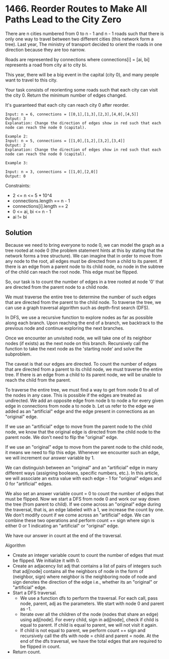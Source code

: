 # 1466. Reorder Routes to Make All Paths Lead to the City Zero

There are n cities numbered from 0 to n - 1 and n - 1 roads such that there is only one way to travel between two different cities (this network form a tree). Last year, The ministry of transport decided to orient the roads in one direction because they are too narrow.

Roads are represented by connections where connections[i] = [ai, bi] represents a road from city ai to city bi.

This year, there will be a big event in the capital (city 0), and many people want to travel to this city.

Your task consists of reorienting some roads such that each city can visit the city 0. Return the minimum number of edges changed.

It's guaranteed that each city can reach city 0 after reorder.

```text
Input: n = 6, connections = [[0,1],[1,3],[2,3],[4,0],[4,5]]
Output: 3
Explanation: Change the direction of edges show in red such that each node can reach the node 0 (capital).

Example 2:
Input: n = 5, connections = [[1,0],[1,2],[3,2],[3,4]]
Output: 2
Explanation: Change the direction of edges show in red such that each node can reach the node 0 (capital).

Example 3:

Input: n = 3, connections = [[1,0],[2,0]]
Output: 0
```

Constraints:

- 2 <= n <= 5 * 10^4
- connections.length == n - 1
- connections[i].length == 2
- 0 <= ai, bi <= n - 1
- ai != bi

## Solution

Because we need to bring everyone to node 0, we can model the graph as a tree rooted at node 0 (the problem statement hints at this by stating that the network forms a tree structure). We can imagine that in order to move from any node to the root, all edges must be directed from a child to its parent. If there is an edge from a parent node to its child node, no node in the subtree of the child can reach the root node. This edge must be flipped.

So, our task is to count the number of edges in a tree rooted at node '0' that are directed from the parent node to a child node.

We must traverse the entire tree to determine the number of such edges that are directed from the parent to the child node. To traverse the tree, we can use a graph traversal algorithm such as depth-first search (DFS).

In DFS, we use a recursive function to explore nodes as far as possible along each branch. Upon reaching the end of a branch, we backtrack to the previous node and continue exploring the next branches.

Once we encounter an unvisited node, we will take one of its neighbor nodes (if exists) as the next node on this branch. Recursively call the function to take the next node as the 'starting node' and solve the subproblem.

The caveat is that our edges are directed. To count the number of edges that are directed from a parent to its child node, we must traverse the entire tree. If there is an edge from a child to its parent node, we will be unable to reach the child from the parent.

To traverse the entire tree, we must find a way to get from node 0 to all of the nodes in any case. This is possible if the edges are treated as undirected. We add an opposite edge from node b to node a for every given edge in connections from node a to node b. Let us refer to the edge we added as an "artificial" edge and the edge present in connections as an "original" edge.

If we use an "artificial" edge to move from the parent node to the child node, we know that the original edge is directed from the child node to the parent node. We don't need to flip the "original" edge.

If we use an "original" edge to move from the parent node to the child node, it means we need to flip this edge. Whenever we encounter such an edge, we will increment our answer variable by 1.

We can distinguish between an "original" and an "artificial" edge in many different ways (assigning booleans, specific numbers, etc.). In this article, we will associate an extra value with each edge - 1 for "original" edges and 0 for "artificial" edges.

We also set an answer variable count = 0 to count the number of edges that must be flipped. Now we start a DFS from node 0 and work our way down the tree (from parent to child). If we come across an "original" edge during the traversal, that is, an edge labeled with a 1, we increase the count by one. We don't modify count if we come across an "artificial" edge. We can combine these two operations and perform count += sign where sign is either 0 or 1 indicating an "artificial" or "original" edge.

We have our answer in count at the end of the traversal.

Algorithm

- Create an integer variable count to count the number of edges that must be flipped. We initialize it with 0.
- Create an adjacency list adj that contains a list of pairs of integers such that adj[node] contains all the neighbors of node in the form of (neighbor, sign) where neighbor is the neighboring node of node and sign denotes the direction of the edge i.e., whether its an "original" or "artificial" edge.
- Start a DFS traversal.
  - We use a function dfs to perform the traversal. For each call, pass node, parent, adj as the parameters. We start with node 0 and parent as -1.
  - Iterate over all the children of the node (nodes that share an edge) using adj[node]. For every child, sign in adj[node], check if child is equal to parent. If child is equal to parent, we will not visit it again.
  - If child is not equal to parent, we perform count += sign and recursively call the dfs with node = child and parent = node. At the end of the dfs traversal, we have the total edges that are required to be flipped in count.
- Return count.
